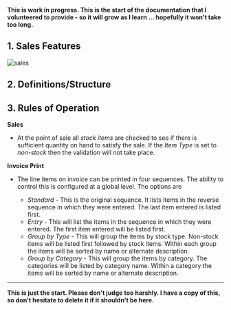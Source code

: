 **This is work in progress.  This is the start of the documentation that I volunteered to provide - so it will grow as I learn ... hopefully it won't take too long.**

## 1. Sales Features
![sales](https://github.com/jekkos/opensourcepos/blob/master/design/sales.png)

## 2. Definitions/Structure


## 3. Rules of Operation

**Sales**

- At the point of sale all *stock items* are checked to see if there is sufficient quantity on hand to satisfy the sale.  If the *Item Type* is set to *non-stock* then the validation will not take place.

**Invoice Print**

- The line items on invoice can be printed in four sequences.  The ability to control this is configured at a global level.  The options are

	- *Standard* - This is the original sequence.  It lists items in the reverse sequence in which they were entered. The last item entered is listed first.
	- *Entry* - This will list the items in the sequence in which they were entered. The first item entered will be listed first.
	- *Group by Type* - This will group the items by stock type.  Non-stock items will be listed first followed by stock items.  Within each group the items will be sorted by name or alternate description.
	- *Group by Category* - This will group the items by category.  The categories will be listed by category name.  Within a category the items will be sorted by name or alternate description. 
 
---

**This is just the start.  Please don't judge too harshly.  I have a copy of this, so don't hesitate to delete it if it shouldn't be here.**